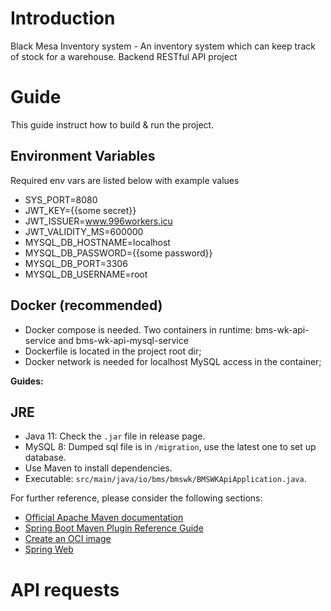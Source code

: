 # Introduction
Black Mesa Inventory system - An inventory system which can keep track of stock for a warehouse. Backend RESTful API project

# Guide
This guide instruct how to build & run the project.

## Environment Variables
Required env vars are listed below with example values
- SYS_PORT=8080
- JWT_KEY={{some secret}}
- JWT_ISSUER=www.996workers.icu
- JWT_VALIDITY_MS=600000
- MYSQL_DB_HOSTNAME=localhost
- MYSQL_DB_PASSWORD={{some password}}
- MYSQL_DB_PORT=3306
- MYSQL_DB_USERNAME=root

## Docker (recommended)
- Docker compose is needed. Two containers in runtime: bms-wk-api-service and bms-wk-api-mysql-service
- Dockerfile is located in the project root dir;
- Docker network is needed for localhost MySQL access in the container;

**Guides:**

## JRE
- Java 11: Check the `.jar` file in release page.
- MySQL 8: Dumped sql file is in `/migration`, use the latest one to set up database.
- Use Maven to install dependencies.
- Executable: `src/main/java/io/bms/bmswk/BMSWKApiApplication.java`.

For further reference, please consider the following sections:

* [Official Apache Maven documentation](https://maven.apache.org/guides/index.html)
* [Spring Boot Maven Plugin Reference Guide](https://docs.spring.io/spring-boot/docs/2.7.8/maven-plugin/reference/html/)
* [Create an OCI image](https://docs.spring.io/spring-boot/docs/2.7.8/maven-plugin/reference/html/#build-image)
* [Spring Web](https://docs.spring.io/spring-boot/docs/2.7.8/reference/htmlsingle/#web)

# API requests
